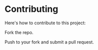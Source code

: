 Contributing
============

Here's how to contribute to this project:

Fork the repo.

Push to your fork and submit a pull request.

